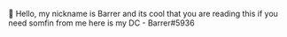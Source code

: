 👋 Hello, my nickname is Barrer and its cool that you are reading this
if you need somfin from me here is my DC - Barrer#5936
